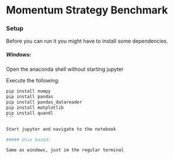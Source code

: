 # Momentum Strategy Benchmark

### Setup

Before you can run it you might have to install some dependencies.

##### Windows:

Open the anaconda shell without starting jupyter

Execute the following:

````bash
pip install numpy
pip install pandas
pip install pandas_datareader
pip install matplotlib
pip install quandl
```

Start jupyter and navigate to the notebook

##### Unix based:

Same as windows, just im the regular terminal
